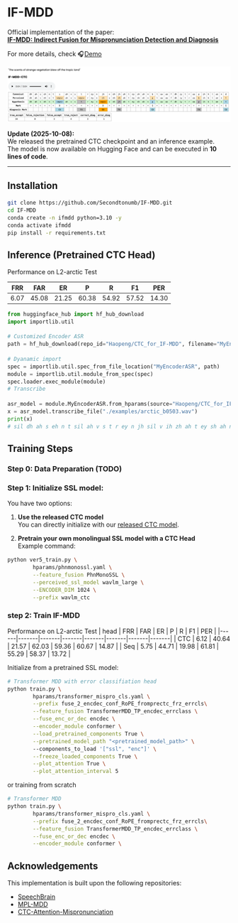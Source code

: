 # IF-MDD
Official implementation of the paper:  
[**IF-MDD: Indirect Fusion for Mispronunciation Detection and Diagnosis**](https://github.com/Secondtonumb/Secondtonumb.github.io/blob/main/docs/Geng_ICASSP_2026_final.pdf) 

For more details, check 🎧[Demo](https://secondtonumb.github.io/publication_demo/ICASSP_2026/index.html)

[![Example](./fig/IF-MDD_example.png)](https://secondtonumb.github.io/publication_demo/ICASSP_2026/index.html)

**Update (2025-10-08):**  
We released the pretrained CTC checkpoint and an inference example.  
The model is now available on Hugging Face and can be executed in **10 lines of code**.

---

## Installation
```bash
git clone https://github.com/Secondtonumb/IF-MDD.git
cd IF-MDD
conda create -n ifmdd python=3.10 -y
conda activate ifmdd
pip install -r requirements.txt
```

## Inference (Pretrained CTC Head)
Performance on L2-arctic Test

| FRR  | FAR  |  ER  |   P   |   R   |  F1  |  PER  |
|------|------|------|-------|-------|------|-------|
| 6.07 | 45.08| 21.25| 60.38 | 54.92 | 57.52| 14.30 |

```python
from huggingface_hub import hf_hub_download
import importlib.util

# Customized Encoder ASR 
path = hf_hub_download(repo_id="Haopeng/CTC_for_IF-MDD", filename="MyEncoderASR.py")

# Dyanamic import
spec = importlib.util.spec_from_file_location("MyEncoderASR", path)
module = importlib.util.module_from_spec(spec)
spec.loader.exec_module(module)
# Transcribe

asr_model = module.MyEncoderASR.from_hparams(source="Haopeng/CTC_for_IF-MDD", hparams_file="inference.yaml")
x = asr_model.transcribe_file("./examples/arctic_b0503.wav")
print(x)
# sil dh ah s eh n t sil ah v s t r ey n jh sil v ih zh ah t ey sh ah n p l uw ao f dh ah t r aa p ih k sil l ae n t sil
```

## Training Steps
### **Step 0**: Data Preparation (TODO)

### **Step 1**: Initialize SSL model:
You have two options:

1. **Use the released CTC model**  
   You can directly initialize with our [released CTC model](https://huggingface.co/Haopeng/CTC_for_IF-MDD/tree/main).

2. **Pretrain your own monolingual SSL model with a CTC Head**  
   Example command:

```bash
python ver5_train.py \
        hparams/phnmonossl.yaml \
        --feature_fusion PhnMonoSSL \
        --perceived_ssl_model wavlm_large \
        --ENCODER_DIM 1024 \
        --prefix wavlm_ctc
```
### **step 2**: Train IF-MDD 
Performance on L2-arctic Test
| head |  FRR  |  FAR  |  ER   |   P   |   R   |  F1   |  PER  |
|------|-------|-------|-------|-------|-------|-------|-------|
| CTC  | 6.12  | 40.64 | 21.57 | 62.03 | 59.36 | 60.67 | 14.87 |
| Seq  | 5.75  | 44.71 | 19.98 | 61.81 | 55.29 | 58.37 | 13.72 |

Initialize from a pretrained SSL model:

```bash
# Transformer MDD with error classifiation head
python train.py \
        hparams/transformer_mispro_cls.yaml \
        --prefix fuse_2_encdec_conf_RoPE_fromprectc_frz_errcls\
        --feature_fusion TransformerMDD_TP_encdec_errclass \
        --fuse_enc_or_dec encdec \
        --encoder_module conformer \
        --load_pretrained_components True \
        --pretrained_model_path "<pretrained_model_path>" \ 
        --components_to_load '["ssl", "enc"]' \
        --freeze_loaded_components True \
        --plot_attention True \
        --plot_attention_interval 5
```
or training from scratch

```bash
# Transformer MDD
python train.py \
        hparams/transformer_mispro_cls.yaml \
        --prefix fuse_2_encdec_conf_RoPE_fromprectc_frz_errcls\
        --feature_fusion TransformerMDD_TP_encdec_errclass \
        --fuse_enc_or_dec encdec \
        --encoder_module conformer \
```


## Acknowledgements
This implementation is built upon the following repositories:
- [SpeechBrain](https://github.com/speechbrain/speechbrain)
- [MPL-MDD](https://github.com/Mu-Y/mpl-mdd)
- [CTC-Attention-Mispronunciation](https://github.com/cageyoko/CTC-Attention-Mispronunciation)
